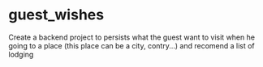 # guest_wishes
Create a backend project to persists what the guest want to visit when he going to a place (this place can be a city, contry...) and recomend a list of lodging
